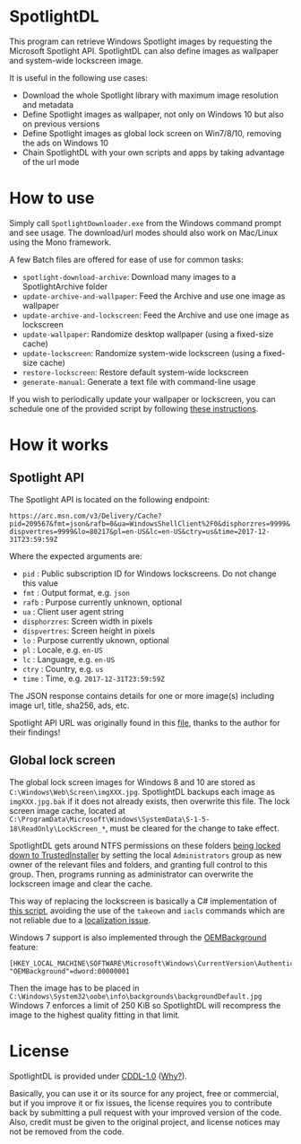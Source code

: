 ﻿# SpotlightDL

This program can retrieve Windows Spotlight images by requesting the Microsoft Spotlight API.
SpotlightDL can also define images as wallpaper and system-wide lockscreen image.

It is useful in the following use cases:
 - Download the whole Spotlight library with maximum image resolution and metadata
 - Define Spotlight images as wallpaper, not only on Windows 10 but also on previous versions
 - Define Spotlight images as global lock screen on Win7/8/10, removing the ads on Windows 10
 - Chain SpotlightDL with your own scripts and apps by taking advantage of the url mode

# How to use

Simply call `SpotlightDownloader.exe` from the Windows command prompt and see usage.
The download/url modes should also work on Mac/Linux using the Mono framework.

A few Batch files are offered for ease of use for common tasks:

 - `spotlight-download-archive`: Download many images to a SpotlightArchive folder
 - `update-archive-and-wallpaper`: Feed the Archive and use one image as wallpaper
 - `update-archive-and-lockscreen`: Feed the Archive and use one image as lockscreen
 - `update-wallpaper`: Randomize desktop wallpaper (using a fixed-size cache)
 - `update-lockscreen`: Randomize system-wide lockscreen (using a fixed-size cache)
 - `restore-lockscreen`: Restore default system-wide lockscreen
 - `generate-manual`: Generate a text file with command-line usage

If you wish to periodically update your wallpaper or lockscreen,
you can schedule one of the provided script by following [these instructions](README-En.txt).

# How it works

## Spotlight API

The Spotlight API is located on the following endpoint:

`https://arc.msn.com/v3/Delivery/Cache?pid=209567&fmt=json&rafb=0&ua=WindowsShellClient%2F0&disphorzres=9999&dispvertres=9999&lo=80217&pl=en-US&lc=en-US&ctry=us&time=2017-12-31T23:59:59Z`

Where the expected arguments are:
 - `pid` : Public subscription ID for Windows lockscreens. Do not change this value
 - `fmt` : Output format, e.g. `json`
 - `rafb` : Purpose currently unknown, optional
 - `ua` : Client user agent string
 - `disphorzres`: Screen width in pixels
 - `dispvertres`: Screen height in pixels
 - `lo` : Purpose currently uknown, optional
 - `pl` : Locale, e.g. `en-US`
 - `lc` : Language, e.g. `en-US`
 - `ctry` : Country, e.g. `us`
 - `time` : Time, e.g. `2017-12-31T23:59:59Z`

The JSON response contains details for one or more image(s) including image url, title, sha256, ads, etc.

Spotlight API URL was originally found in this [file](https://github.com/KoalaBR/spotlight/blob/3164a43684dcadb751ce9a38db59f29453acf2fe/spotlightprovider.cpp#L17), thanks to the author for their findings!

## Global lock screen

The global lock screen images for Windows 8 and 10 are stored as `C:\Windows\Web\Screen\imgXXX.jpg`.
SpotlightDL backups each image as `imgXXX.jpg.bak` if it does not already exists, then overwrite this file.
The lock screen image cache, located at `C:\ProgramData\Microsoft\Windows\SystemData\S-1-5-18\ReadOnly\LockScreen_*`, must be cleared for the change to take effect.

SpotlightDL gets around NTFS permissions on these folders [being locked down to TrustedInstaller](https://helpdeskgeek.com/windows-7/windows-7-how-to-delete-files-protected-by-trustedinstaller/)
by setting the local `Administrators` group as new owner of the relevant files and folders, and granting full control to this group.
Then, programs running as administrator can overwrite the lockscreen image and clear the cache.

This way of replacing the lockscreen is basically a C# implementation of [this script](https://www.reddit.com/r/PowerShell/comments/5fglby/powershell_to_set_windows_10_lockscreen/daoepvj/),
avoiding the use of the `takeown` and `iacls` commands which are not reliable due to a [localization issue](http://community.idera.com/powershell/ask_the_experts/f/powershell_for_windows-12/10227/trying-to-make-a-takeown-exe-cmdlet-but-locales-is-causing-a-problem).

Windows 7 support is also implemented through the [OEMBackground](https://www.askvg.com/windows-7-supports-login-screen-customization-without-3rd-party-software-how-to-instructions-inside/) feature:

````
[HKEY_LOCAL_MACHINE\SOFTWARE\Microsoft\Windows\CurrentVersion\Authentication\LogonUI\Background]
"OEMBackground"=dword:00000001
````

Then the image has to be placed in `C:\Windows\System32\oobe\info\backgrounds\backgroundDefault.jpg`
Windows 7 enforces a limit of 250 KiB so SpotlightDL will recompress the image to the highest quality fitting in that limit.

# License

SpotlightDL is provided under [CDDL-1.0](http://opensource.org/licenses/CDDL-1.0) ([Why?](http://qstuff.blogspot.fr/2007/04/why-cddl.html)).

Basically, you can use it or its source for any project, free or commercial, but if you improve it or fix issues,
the license requires you to contribute back by submitting a pull request with your improved version of the code.
Also, credit must be given to the original project, and license notices may not be removed from the code.
